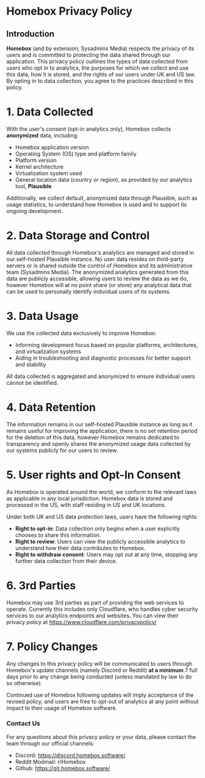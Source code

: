 # Homebox Privacy Policy

## Introduction

**Homebox** (and by extension; Sysadmins Media) respects the privacy of its users and is committed to protecting the data shared through our application. This privacy policy outlines the types of data collected from users who opt in to analytics, the purposes for which we collect and use this data, how it is stored, and the rights of our users under UK and US law. By opting in to data collection, you agree to the practices described in this policy. 

# 1. Data Collected

With the user's consent (opt-in analytics only), Homebox collects **anonymized** data, including:

* Homebox application version
* Operating System (OS) type and platform family
* Platform version
* Kernel architecture
* Virtualization system used
* General location data (country or region), as provided by our analytics tool, **Plausible**

Additionally, we collect default, anonymized data through Plausible, such as usage statistics, to understand how Homebox is used and to support its ongoing development. 

# 2. Data Storage and Control

All data collected through Homebox's analytics are managed and stored in our self-hosted Plausible instance. No user data resides on third-party servers or is shared outside the control of Homebox and its administrative team (Sysadmins Media). The anonymized analytics generated from this data are publicly accessible, allowing users to review the data as we do, however Homebox will at no point share (or store) any analytical data that can be used to personally identify individual users of its systems.

# 3. Data Usage

We use the collected data exclusively to improve Homebox:

* Informing development focus based on popular platforms, architectures, and virtualization systems
* Aiding in troubleshooting and diagnostic processes for better support and stability

All data collected is aggregated and anonymized to ensure individual users cannot be identified.

# 4. Data Retention

The information remains in our self-hosted Plausible instance as long as it remains useful for improving the application, there is no set retention period for the deletion of this data, however Homebox remains dedicated to transparency and openly shares the anonymized usage data collected by our systems publicly for our users to review. 

# 5. User rights and Opt-In Consent

As Homebox is operated around the world, we conform to the relevant laws as applicable in any local jurisdiction. Homebox data is stored and processed in the US, with staff residing in US and UK locations. 

Under both UK and US data protection laws, users have the following rights:

* **Right to opt-in**: Data collection only begins when a user explicitly chooses to share this information.
* **Right to review**: Users can view the publicly accessible analytics to understand how their data contributes to Homebox.
* **Right to withdraw consent**: Users may opt out at any time, stopping any further data collection from their device.

# 6. 3rd Parties

Homebox may use 3rd parties as part of providing the web services to operate. Currently this includes only Cloudflare, who handles cyber security services to our analytics endpoints and websites. You can view their privacy policy at https://www.cloudflare.com/privacypolicy/

# 7. Policy Changes

Any changes to this privacy policy will be communicated to users through Homebox's update channels (namely Discord or Reddit) **at a minimum** 7 full days prior to any change being conducted (unless mandated by law to do so otherwise).

Continued use of Homebox following updates will imply acceptance of the revised policy, and users are free to opt-out of analytics at any point without impact to their usage of Homebox software. 


### Contact Us

For any questions about this privacy policy or your data, please contact the team through our official channels:

* Discord: https://discord.homebox.software/ 
* Reddit Modmail: r/Homebox
* Github: https://git.homebox.software/ 
